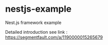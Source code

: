 # nestjs-example
Nest.js framework example

Detailed introduction see link : https://segmentfault.com/a/1190000015265679
